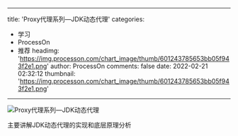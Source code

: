 
---
title: 'Proxy代理系列—JDK动态代理'
categories: 
 - 学习
 - ProcessOn
 - 推荐
headimg: 'https://img.processon.com/chart_image/thumb/601243785653bb05f943f2e1.png'
author: ProcessOn
comments: false
date: 2022-02-21 02:32:12
thumbnail: 'https://img.processon.com/chart_image/thumb/601243785653bb05f943f2e1.png'
---

<div>   
<img class="thumb" alt="Proxy代理系列—JDK动态代理" src="https://img.processon.com/chart_image/thumb/601243785653bb05f943f2e1.png" referrerpolicy="no-referrer">
<p>主要讲解JDK动态代理的实现和底层原理分析</p>  
</div>
            